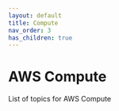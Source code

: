 ```yaml
---
layout: default
title: Compute
nav_order: 3
has_children: true 
---
```


# AWS Compute

List of topics for AWS Compute
